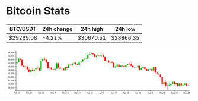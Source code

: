 # Bitcoin Stats

BTC/USDT|24h change|24h high|24h low|
|---|---|---|---|
|$29269.08|-4.21%|$30670.51|$28866.35|

<img src="./chart.svg">
